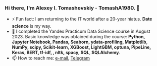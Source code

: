### Hi there, I'm Alexey I. Tomashevskiy - TomashA1980. 👋

- ⚡ Fun fact: I am returning to the IT world after a 20-year hiatus. **Date science** is my way.
- 🌱 I completed the Yandex Practicum Data Science course in August 2023. Basic knowledge was obtained during the course: **Python, Jupyter Notebook, Pandas, Seaborn, ydata-profiling, Matplotlib, NumPy, scipy, Scikit-learn, XGBoost, LightGBM, optuna, PipeLine, Keras, BERT, tf-idf, , nltk, spacy, SQL, SQLAlchemy**.
- 📫 How to reach me: [e-mail](alexey.tomaschevsky@yandex.ru), [Telegram](https://t.me/TomashA1980)


<!--
**TomashA1980/TomashA1980** is a ✨ _special_ ✨ repository because its `README.md` (this file) appears on your GitHub profile.

Here are some ideas to get you started:

- 🔭 I’m currently working on ...
- 🌱 I’m currently learning ...
- 👯 I’m looking to collaborate on ...
- 🤔 I’m looking for help with ...
- 💬 Ask me about ...
- 📫 How to reach me: ...
- 😄 Pronouns: ...
- ⚡ Fun fact: ...
-->
